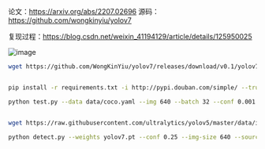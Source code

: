 

论文：https://arxiv.org/abs/2207.02696
源码：https://github.com/wongkinyiu/yolov7

复现过程：https://blog.csdn.net/weixin_41194129/article/details/125950025

![image](https://user-images.githubusercontent.com/36963108/180600683-09bea2c5-f40d-42f9-b293-cda906a42bca.png)


```bash
wget https://github.com/WongKinYiu/yolov7/releases/download/v0.1/yolov7.pt


pip install -r requirements.txt -i http://pypi.douban.com/simple/ --trusted-host=pypi.douban.com/simple

python test.py --data data/coco.yaml --img 640 --batch 32 --conf 0.001 --iou 0.65 --device 0 --weights yolov7.pt --name yolov7_640_val


wget https://raw.githubusercontent.com/ultralytics/yolov5/master/data/images/zidane.jpg

python detect.py --weights yolov7.pt --conf 0.25 --img-size 640 --source zidane.jpg




```
